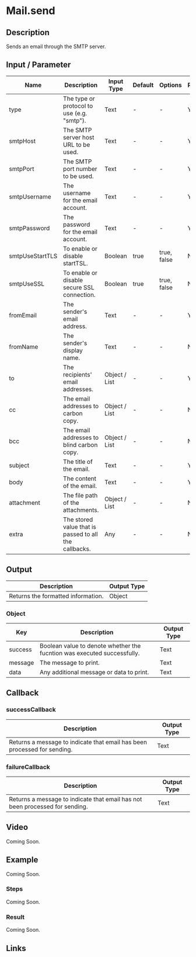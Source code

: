 # Mail.send

## Description

Sends an email through the SMTP server.

## Input / Parameter

| Name | Description | Input Type | Default | Options | Required |
| ------ | ------ | ------ | ------ | ------ | ------ |
| type | The type or protocol to use (e.g. "smtp"). | Text | - | - | Yes |
| smtpHost | The SMTP server host URL to be used. | Text | - | - | Yes |
| smtpPort | The SMTP port number to be used. | Text | - | - | Yes |
| smtpUsername | The username for the email account. | Text | - | - | Yes | 
| smtpPassword | The password for the email account. | Text | - | - | Yes | 
| smtpUseStartTLS | To enable or disable startTSL. | Boolean | true | true, false | No | 
| smtpUseSSL | To enable or disable secure SSL connection. | Boolean | true | true, false | No | 
| fromEmail | The sender's email address. | Text | - | - | Yes | 
| fromName | The sender's display name. | Text | - | - | No | 
| to | The recipients' email addresses. | Object / List | - | - | Yes | 
| cc | The email addresses to carbon copy. | Object / List | - | - | No | 
| bcc | The email addresses to blind carbon copy. | Object / List | - | - | No | 
| subject | The title of the email. | Text | - | - | Yes | 
| body | The content of the email. | Text | - | - | Yes | 
| attachment | The file path of the attachments. | Object / List | - | - | No | 
| extra | The stored value that is passed to all the callbacks. | Any | - | - | No | 

## Output

| Description | Output Type |
| ------ | ------ |
| Returns the formatted information. | Object |

### Object

| Key | Description | Output Type |
| ------ | ------ | ------ |
| success | Boolean value to denote whether the fucntion was executed successfully. | Text |
| message | The message to print. | Text |
| data | Any additional message or data to print. | Text |

## Callback

### successCallback

| Description | Output Type |
| ------ | ------ |
| Returns a message to indicate that email has been processed for sending. | Text |

### failureCallback

| Description | Output Type |
| ------ | ------ |
| Returns a message to indicate that email has not been processed for sending. | Text |

## Video

Coming Soon.

<!-- Format: [![Video]({image-path}?raw=true)]({url-link}) -->

## Example

Coming Soon.

<!-- Share a scenario, like a user requirements. -->

### Steps

Coming Soon.

<!-- Show the steps and share some screenshots.

1. .....

Format: ![]({image-path}?raw=true) -->

### Result

Coming Soon.

<!-- Explain the output.

Format: ![]({image-path}?raw=true) -->

## Links